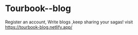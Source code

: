 # Tourbook--blog
 Register an account, Write blogs ,keep sharing your sagas!
 visit https://tourbook-blog.netlify.app/
